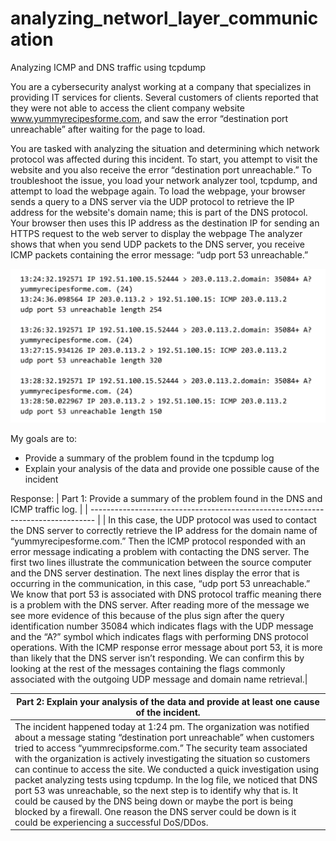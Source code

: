 # analyzing_networl_layer_communication
Analyzing ICMP and DNS traffic using tcpdump

You are a cybersecurity analyst working at a company that specializes in providing IT services for clients. Several customers of clients reported that they were not able to access the client company website www.yummyrecipesforme.com, and saw the error “destination port unreachable” after waiting for the page to load. 

You are tasked with analyzing the situation and determining which network protocol was affected during this incident. To start, you attempt to visit the website and you also receive the error “destination port unreachable.” To troubleshoot the issue, you load your network analyzer tool, tcpdump, and attempt to load the webpage again. To load the webpage, your browser sends a query to a DNS server via the UDP protocol to retrieve the IP address for the website's domain name; this is part of the DNS protocol. Your browser then uses this IP address as the destination IP for sending an HTTPS request to the web server to display the webpage  The analyzer shows that when you send UDP packets to the DNS server, you receive ICMP packets containing the error message: “udp port 53 unreachable.” 

![Image](https://github.com/AxelVx1/analyzing_network_layer_communication/blob/main/Screenshot%202024-06-11%20at%202.03.39%20PM.png?raw=true)

My goals are to:
- Provide a summary of the problem found in the tcpdump log
- Explain your analysis of the data and provide one possible cause of the incident

Response:
| Part 1: Provide a summary of the problem found in the DNS and ICMP traffic log. |
| ------------------------------------------------------------------------------- |
| In this case, the UDP protocol was used to contact the DNS server to correctly retrieve the IP address for the domain name of “yummyrecipesforme.com.” Then the ICMP protocol responded with an error message indicating a problem with contacting the DNS server. The first two lines illustrate the communication between the source computer and the DNS server destination. The next lines display the error that is occurring in the communication, in this case, “udp port 53 unreachable.” We know that port 53 is associated with DNS protocol traffic meaning there is a problem with the DNS server. After reading more of the message we see more evidence of this because of the plus sign after the query identification number 35084 which indicates flags with the UDP message and the “A?” symbol which indicates flags with performing DNS protocol operations. With the ICMP response error message about port 53, it is more than likely that the DNS server isn’t responding. We can confirm this by looking at the rest of the messages containing the flags commonly associated with the outgoing UDP message and domain name retrieval.|

| Part 2: Explain your analysis of the data and provide at least one cause of the incident. |
| ----------------------------------------------------------------------------------------- |
| The incident happened today at 1:24 pm. The organization was notified about a message stating “destination port unreachable” when customers tried to access “yummrecipsforme.com.” The security team associated with the organization is actively investigating the situation so customers can continue to access the site. We conducted a quick investigation using packet analyzing tests using tcpdump. In the log file, we noticed that DNS port 53 was unreachable, so the next step is to identify why that is. It could be caused by the DNS being down or maybe the port is being blocked by a firewall. One reason the DNS server could be down is it could be experiencing a successful DoS/DDos.|

